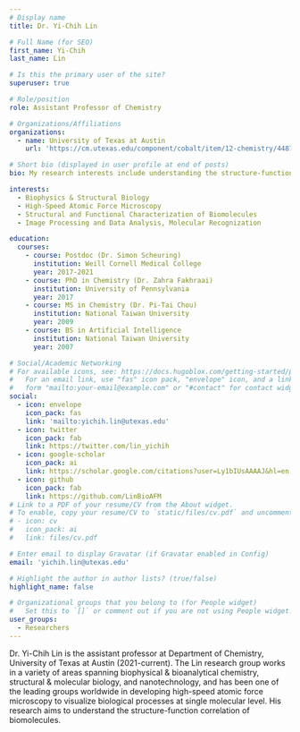 ```yaml
---
# Display name
title: Dr. Yi-Chih Lin

# Full Name (for SEO)
first_name: Yi-Chih
last_name: Lin

# Is this the primary user of the site?
superuser: true

# Role/position
role: Assistant Professor of Chemistry

# Organizations/Affiliations
organizations:
  - name: University of Texas at Austin
    url: 'https://cm.utexas.edu/component/cobalt/item/12-chemistry/4487-lin-yi-chih?Itemid=1251'

# Short bio (displayed in user profile at end of posts)
bio: My research interests include understanding the structure-function correlation of membrane proteins in native-like environments, the properties of biological membranes, membrane-protein interactions, protein self-assembly and aggregation, and protein-nucleic acid interactions.

interests:
  - Biophysics & Structural Biology
  - High-Speed Atomic Force Microscopy
  - Structural and Functional Characterization of Biomolecules
  - Image Processing and Data Analysis, Molecular Recognization

education:
  courses:
    - course: Postdoc (Dr. Simon Scheuring)
      institution: Weill Cornell Medical College
      year: 2017-2021
    - course: PhD in Chemistry (Dr. Zahra Fakhraai)
      institution: University of Pennsylvania
      year: 2017
    - course: MS in Chemistry (Dr. Pi-Tai Chou)
      institution: National Taiwan University
      year: 2009
    - course: BS in Artificial Intelligence
      institution: National Taiwan University
      year: 2007

# Social/Academic Networking
# For available icons, see: https://docs.hugoblox.com/getting-started/page-builder/#icons
#   For an email link, use "fas" icon pack, "envelope" icon, and a link in the
#   form "mailto:your-email@example.com" or "#contact" for contact widget.
social:
  - icon: envelope
    icon_pack: fas
    link: 'mailto:yichih.lin@utexas.edu'
  - icon: twitter
    icon_pack: fab
    link: https://twitter.com/lin_yichih
  - icon: google-scholar
    icon_pack: ai
    link: https://scholar.google.com/citations?user=Ly1bIUsAAAAJ&hl=en
  - icon: github
    icon_pack: fab
    link: https://github.com/LinBioAFM
# Link to a PDF of your resume/CV from the About widget.
# To enable, copy your resume/CV to `static/files/cv.pdf` and uncomment the lines below.
# - icon: cv
#   icon_pack: ai
#   link: files/cv.pdf

# Enter email to display Gravatar (if Gravatar enabled in Config)
email: 'yichih.lin@utexas.edu'

# Highlight the author in author lists? (true/false)
highlight_name: false

# Organizational groups that you belong to (for People widget)
#   Set this to `[]` or comment out if you are not using People widget.
user_groups:
  - Researchers
---
```


Dr. Yi-Chih Lin is the assistant professor at Department of Chemistry, University of Texas at Austin (2021-current). The Lin research group works in a variety of areas spanning biophysical & bioanalytical chemistry, structural & molecular biology, and nanotechnology, and has been one of the leading groups worldwide in developing high-speed atomic force microscopy to visualize biological processes at single molecular level. His research aims to understand the structure-function correlation of biomolecules.
